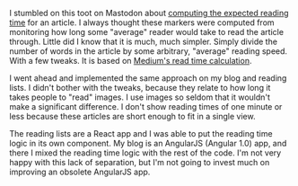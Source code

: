 I stumbled on this toot on Mastodon about
[computing the expected reading time](https://techhub.social/@ethauvin@mastodon.social/111476823867158000)
for an article.  I always thought these markers were computed from monitoring
how long some "average" reader would take to read the article through.  Little
did I know that it is much, much simpler.  Simply divide the number of words in
the article by some arbitrary, "average" reading speed.  With a few tweaks.  It
is based on
[Medium's read time calculation](https://techhub.social/@ethauvin@mastodon.social/111476823867158000).

I went ahead and implemented the same approach on my blog and reading lists.  I
didn't bother with the tweaks, because they relate to how long it takes people
to "read" images.  I use images so seldom that it wouldn't make a significant
difference.  I don't show reading times of one minute or less because these
articles are short enough to fit in a single view.

The reading lists are a React app and I was able to put the reading time logic
in its own component.  My blog is an AngularJS (Angular 1.0) app, and there I
mixed the reading time logic with the rest of the code.  I'm not very happy with
this lack of separation, but I'm not going to invest much on improving an
obsolete AngularJS app.
